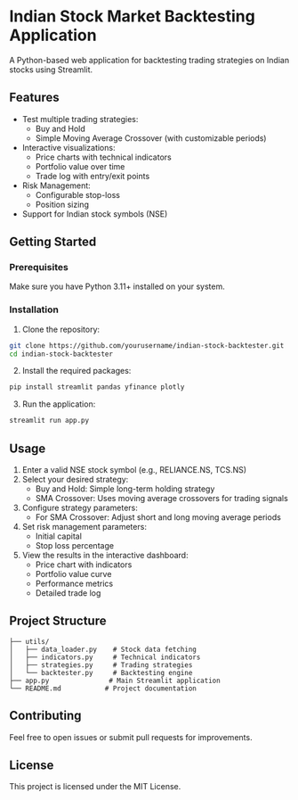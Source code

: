 # Indian Stock Market Backtesting Application

A Python-based web application for backtesting trading strategies on Indian stocks using Streamlit.

## Features

- Test multiple trading strategies:
  - Buy and Hold
  - Simple Moving Average Crossover (with customizable periods)
- Interactive visualizations:
  - Price charts with technical indicators
  - Portfolio value over time
  - Trade log with entry/exit points
- Risk Management:
  - Configurable stop-loss
  - Position sizing
- Support for Indian stock symbols (NSE)

## Getting Started

### Prerequisites

Make sure you have Python 3.11+ installed on your system.

### Installation

1. Clone the repository:
```bash
git clone https://github.com/yourusername/indian-stock-backtester.git
cd indian-stock-backtester
```

2. Install the required packages:
```bash
pip install streamlit pandas yfinance plotly
```

3. Run the application:
```bash
streamlit run app.py
```

## Usage

1. Enter a valid NSE stock symbol (e.g., RELIANCE.NS, TCS.NS)
2. Select your desired strategy:
   - Buy and Hold: Simple long-term holding strategy
   - SMA Crossover: Uses moving average crossovers for trading signals
3. Configure strategy parameters:
   - For SMA Crossover: Adjust short and long moving average periods
4. Set risk management parameters:
   - Initial capital
   - Stop loss percentage
5. View the results in the interactive dashboard:
   - Price chart with indicators
   - Portfolio value curve
   - Performance metrics
   - Detailed trade log

## Project Structure

```
├── utils/
│   ├── data_loader.py    # Stock data fetching
│   ├── indicators.py     # Technical indicators
│   ├── strategies.py     # Trading strategies
│   └── backtester.py     # Backtesting engine
├── app.py               # Main Streamlit application
└── README.md           # Project documentation
```

## Contributing

Feel free to open issues or submit pull requests for improvements.

## License

This project is licensed under the MIT License.